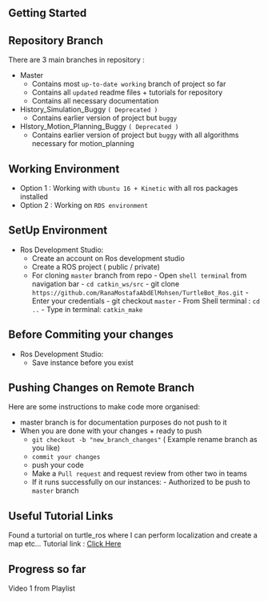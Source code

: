 ## Getting Started

## Repository Branch
There are 3 main branches in repository :
  - Master
    - Contains most `up-to-date working` branch of project so far
    - Contains all `updated` readme files + tutorials for repository
    - Contains all necessary documentation
  - History_Simulation_Buggy `( Deprecated )`
    - Contains earlier version of project but `buggy`
  - HIstory_Motion_Planning_Buggy `( Deprecated )`
    - Contains earlier version of project but `buggy` with all algorithms necessary for motion_planning

## Working Environment
- Option 1 : Working with `Ubuntu 16 + Kinetic` with all ros packages installed
- Option 2 : Working on `RDS environment`

## SetUp Environment
  - Ros Development Studio:
      - Create an account on Ros development studio
      - Create a ROS project ( public / private)
      - For cloning `master` branch from repo
            - Open ``shell terminal`` from navigation bar
            - ``cd catkin_ws/src`` 
            - git clone `https://github.com/RanaMostafaAbdElMohsen/TurtleBot_Ros.git`
            - Enter your credentials
            - git checkout `master`
            - From Shell terminal : `cd ..`
            - Type in terminal: `catkin_make`

            
## Before Commiting your changes
  - Ros Development Studio:
      - Save instance before you exist
        
## Pushing Changes on Remote Branch
Here are some instructions to make code more organised:
  - master branch is for documentation purposes do not push to it
  - When you are done with your changes + ready to push
      - `git checkout -b "new_branch_changes"` ( Example rename branch as you like)
      - `commit your changes`
      - push your code
      - Make a `Pull request` and request review from other two in teams 
      - If it runs successfully on our instances:
            - Authorized to be push to `master` branch
            
## Useful Tutorial Links
Found a turtorial on turtle_ros where I can perform localization and create a map etc...
Tutorial link : [Click Here](https://www.youtube.com/playlist?list=PLK0b4e05LnzZA_fWYi1_VEuBzNw9BGo6s&fbclid=IwAR39AzthImdkdXIoZ23oz6d5_kM8vbEb2z-jmNkq4VQ6qI12-wcaGFyi5t4)

## Progress so far 
Video 1 from Playlist
